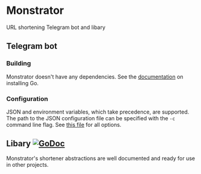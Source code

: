# Monstrator
URL shortening Telegram bot and libary
## Telegram bot
### Building
Monstrator doesn't have any dependencies. See the [documentation](https://golang.org/doc/install) on installing Go.
### Configuration
JSON and environment variables, which take precedence, are supported. The path to the JSON configuration file can be specified with the `-c` command line flag. See [this file](telegram/config.go) for all options.
## Libary [![GoDoc](https://godoc.org/github.com/r3turnz/monstrator?status.svg)](https://godoc.org/github.com/r3turnz/monstrator)
Monstrator's shortener abstractions are well documented and ready for use in other projects.
